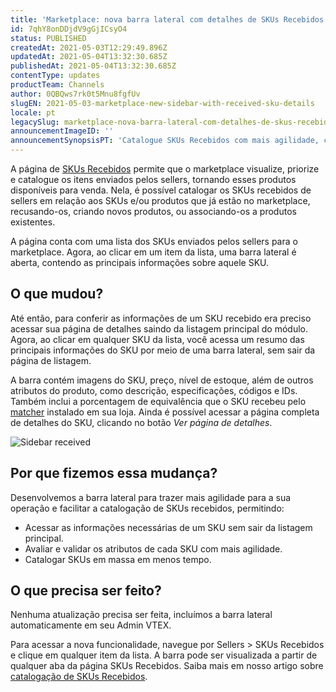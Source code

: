 ```yaml
---
title: 'Marketplace: nova barra lateral com detalhes de SKUs Recebidos'
id: 7qhY8onDDjdV9gGjICsyO4
status: PUBLISHED
createdAt: 2021-05-03T12:29:49.896Z
updatedAt: 2021-05-04T13:32:30.685Z
publishedAt: 2021-05-04T13:32:30.685Z
contentType: updates
productTeam: Channels
author: 0QBQws7rk0t5Mnu8fgfUv
slugEN: 2021-05-03-marketplace-new-sidebar-with-received-sku-details
locale: pt
legacySlug: marketplace-nova-barra-lateral-com-detalhes-de-skus-recebidos
announcementImageID: ''
announcementSynopsisPT: 'Catalogue SKUs Recebidos com mais agilidade, conferindo dados de SKUs  na nova barra lateral. '
---
```


A página de [SKUs Recebidos](https://help.vtex.com/pt/tutorial/approving-suggestions-for-skus/) permite que o marketplace visualize, priorize e catalogue os itens enviados pelos sellers, tornando esses produtos disponíveis para venda. Nela, é possível catalogar os SKUs recebidos de sellers em relação aos SKUs e/ou produtos que já estão no marketplace, recusando-os, criando novos produtos, ou associando-os a produtos existentes. 

A página conta com uma lista dos SKUs enviados pelos sellers para o marketplace. Agora, ao clicar em um item da lista, uma barra lateral é aberta, contendo as principais informações sobre aquele SKU. 

## O que mudou?
Até então, para conferir as informações de um SKU recebido era preciso acessar sua página de detalhes saindo da listagem principal do módulo. Agora, ao clicar em qualquer SKU da lista, você acessa um resumo das principais informações do SKU por meio de uma barra lateral, sem sair da página de listagem.

A barra contém  imagens do SKU, preço, nível de estoque, além de outros atributos do produto, como descrição, especificações, códigos e IDs. Também inclui a porcentagem de equivalência que o SKU recebeu pelo [matcher](https://help.vtex.com/pt/tutorial/entendendo-a-pontuacao-do-vtex-matcher?locale=pt) instalado em sua loja. Ainda é possível acessar a página completa de detalhes do SKU, clicando no botão *Ver página de detalhes*. 

![Sidebar received](https://images.ctfassets.net/alneenqid6w5/5weIxQqzG0wxPTsWu61XOI/6ea0f2c2f6403f60b7ca96418da7f04e/Sidebar_received.gif)

## Por que fizemos essa mudança?

Desenvolvemos a barra lateral para trazer mais agilidade para a sua operação e facilitar a catalogação de SKUs recebidos, permitindo:  
- Acessar as informações necessárias de um SKU sem sair da listagem principal.  
- Avaliar e validar os atributos de cada SKU com mais agilidade.  
- Catalogar SKUs em massa em menos tempo.  

## O que precisa ser feito?
Nenhuma atualização precisa ser feita, incluímos a barra lateral automaticamente em seu Admin VTEX.   

Para acessar a nova funcionalidade, navegue por Sellers > SKUs Recebidos e clique em qualquer item da lista. A barra pode ser visualizada a partir de qualquer aba da página SKUs Recebidos. Saiba mais em nosso artigo sobre [catalogação de SKUs Recebidos](https://help.vtex.com/pt/tutorial/approving-suggestions-for-skus/). 
